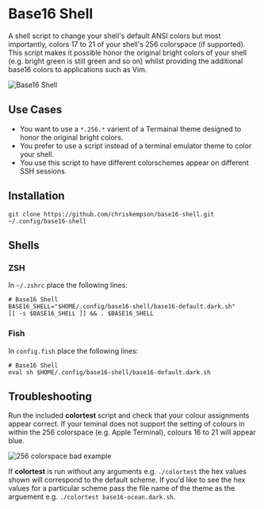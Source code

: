 # Base16 Shell
A shell script to change your shell's default ANSI colors but most importantly, colors 17 to 21 of your shell's 256 colorspace (if supported). This script makes it possible honor the original bright colors of your shell (e.g. bright green is still green and so on) whilst providing the additional base16 colors to applications such as Vim.

![Base16 Shell](https://raw.github.com/chriskempson/base16-shell/master/base16-shell.png)

## Use Cases
* You want to use a `*.256.*` varient of a Termainal theme designed to honor the original bright colors.
* You prefer to use a script instead of a terminal emulator theme to color your shell.
* You use this script to have different colorschemes appear on different SSH sessions.

## Installation

    git clone https://github.com/chriskempson/base16-shell.git ~/.config/base16-shell

## Shells

### ZSH
In `~/.zshrc` place the following lines:

    # Base16 Shell
    BASE16_SHELL="$HOME/.config/base16-shell/base16-default.dark.sh"
    [[ -s $BASE16_SHELL ]] && . $BASE16_SHELL

### Fish
In `config.fish` place the following lines:

    # Base16 Shell
    eval sh $HOME/.config/base16-shell/base16-default.dark.sh

## Troubleshooting
Run the included **colortest** script and check that your colour assignments appear correct. If your teminal does not support the setting of colours in within the 256 colorspace (e.g. Apple Terminal), colours 16 to 21 will appear blue.

![256 colorspace bad example](https://raw.github.com/chriskempson/base16-shell/master/256-colorspace-bad-example.png)

If **colortest** is run without any arguments e.g. `./colortest` the hex values shown will correspond to the default scheme. If you'd like to see the hex values for a particular scheme pass the file name of the theme as the arguement e.g. `./colortest base16-ocean.dark.sh`.
